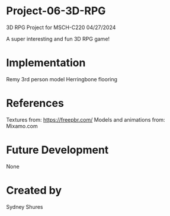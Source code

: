 # Project-06-3D-RPG
3D RPG Project for MSCH-C220 04/27/2024

A super interesting and fun 3D RPG game!

# Implementation
Remy 3rd person model
Herringbone flooring

# References
Textures from: https://freepbr.com/
Models and animations from: Mixamo.com

# Future Development 
None 

# Created by 
Sydney Shures
